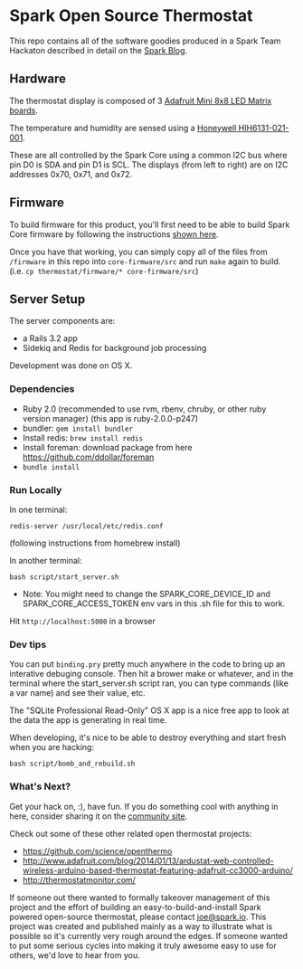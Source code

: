Spark Open Source Thermostat
============================

This repo contains all of the software goodies produced in a Spark Team Hackaton described in detail on the [Spark Blog](http://blog.spark.io/2014/01/17/open-source-thermostat).

## Hardware

The thermostat display is composed of 3
[Adafruit Mini 8x8 LED Matrix boards](http://www.adafruit.com/products/870#Technical_Details).

The temperature and humidity are sensed using a
[Honeywell HIH6131-021-001](http://www.digikey.com/product-detail/en/HIH6131-021-001/480-3652-6-ND/2704706).

These are all controlled by the Spark Core using a
common I2C bus where pin D0 is SDA and pin D1 is SCL.
The displays (from left to right) are on I2C addresses
0x70, 0x71, and 0x72.

## Firmware

To build firmware for this product, you'll first need to be able to build Spark Core firmware by following the instructions
[shown here](https://github.com/spark/core-firmware).

Once you have that working, you can simply copy all of the files from `/firmware` in this repo into `core-firmware/src` and run `make` again to build.  (i.e. `cp thermostat/firmware/* core-firmware/src`)

## Server Setup

The server components are:
* a Rails 3.2 app
* Sidekiq and Redis for background job processing

Development was done on OS X.

### Dependencies

* Ruby 2.0 (recommended to use rvm, rbenv, chruby, or other ruby version manager) (this app is ruby-2.0.0-p247)
* bundler: `gem install bundler`
* Install redis: `brew install redis`
* Install foreman: download package from here https://github.com/ddollar/foreman
* `bundle install`

### Run Locally

In one terminal:

    redis-server /usr/local/etc/redis.conf

(following instructions from homebrew install)

In another terminal:

    bash script/start_server.sh

* Note: You might need to change the SPARK_CORE_DEVICE_ID and SPARK_CORE_ACCESS_TOKEN env vars in this .sh file
  for this to work.

Hit `http://localhost:5000` in a browser

### Dev tips

You can put `binding.pry` pretty much anywhere in the code to bring up an interative debuging console.
Then hit a brower make or whatever, and in the terminal where the start_server.sh script ran, you can type commands (like a var name) and see their value, etc.

The "SQLite Professional Read-Only" OS X app is a nice free app to look at the data the app is generating in real time.

When developing, it's nice to be able to destroy everything and start fresh when you are hacking:

    bash script/bomb_and_rebuild.sh

### What's Next?

Get your hack on, :), have fun. If you do something cool with anything in here, consider sharing it on the [community site](http://community.sparkdevices.com).

Check out some of these other related open thermostat projects:

* https://github.com/science/openthermo
* http://www.adafruit.com/blog/2014/01/13/ardustat-web-controlled-wireless-arduino-based-thermostat-featuring-adafruit-cc3000-arduino/
* http://thermostatmonitor.com/

If someone out there wanted to formally takeover management of this project and the effort of building an easy-to-build-and-install Spark powered open-source thermostat, please contact joe@spark.io. This project was created and published mainly as a way to illustrate what is possible so it's currently very rough around the edges.  If someone wanted to put some serious cycles into making it truly awesome easy to use for others, we'd love to hear from you.

